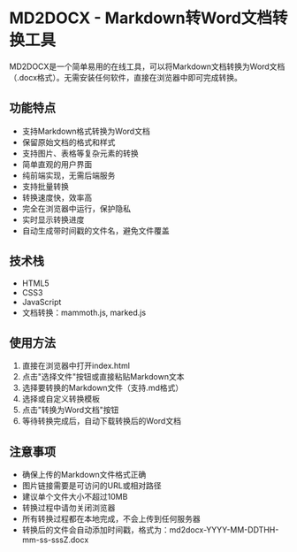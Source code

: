 # MD2DOCX - Markdown转Word文档转换工具

MD2DOCX是一个简单易用的在线工具，可以将Markdown文档转换为Word文档（.docx格式）。无需安装任何软件，直接在浏览器中即可完成转换。

## 功能特点

- 支持Markdown格式转换为Word文档
- 保留原始文档的格式和样式
- 支持图片、表格等复杂元素的转换
- 简单直观的用户界面
- 纯前端实现，无需后端服务
- 支持批量转换
- 转换速度快，效率高
- 完全在浏览器中运行，保护隐私
- 实时显示转换进度
- 自动生成带时间戳的文件名，避免文件覆盖

## 技术栈

- HTML5
- CSS3
- JavaScript
- 文档转换：mammoth.js, marked.js

## 使用方法

1. 直接在浏览器中打开index.html
2. 点击"选择文件"按钮或直接粘贴Markdown文本
3. 选择要转换的Markdown文件（支持.md格式）
4. 选择或自定义转换模板
5. 点击"转换为Word文档"按钮
6. 等待转换完成后，自动下载转换后的Word文档

## 注意事项

- 确保上传的Markdown文件格式正确
- 图片链接需要是可访问的URL或相对路径
- 建议单个文件大小不超过10MB
- 转换过程中请勿关闭浏览器
- 所有转换过程都在本地完成，不会上传到任何服务器
- 转换后的文件会自动添加时间戳，格式为：md2docx-YYYY-MM-DDTHH-mm-ss-sssZ.docx